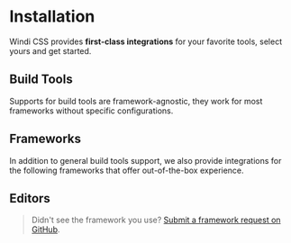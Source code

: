 # Installation

Windi CSS provides **first-class integrations** for your favorite tools, select yours and get started.

## Build Tools

Supports for build tools are framework-agnostic, they work for most frameworks without specific configurations.

<Integrations class="mb-5" :items="[
  {
    title: 'Vite',
    link: '/integrations/vite',
    logo: 'vite',
  },
  {
    title: 'Webpack',
    link: '/integrations/webpack',
    logo: 'webpack',
  },
  {
    title: 'Rollup',
    link: '/integrations/rollup',
    logo: 'rollup',
  },
  {
    title: 'PostCSS',
    link: '/integrations/postcss',
    logo: 'postcss',
  },
  {
    title: 'CLI',
    link: '/integrations/cli',
    logo: 'cli',
  },
    {
    title: 'Javascript',
    link: '/integrations/javascript',
    logo: 'javascript',
  },
]"/>

## Frameworks

In addition to general build tools support, we also provide integrations for the following frameworks that offer out-of-the-box experience.

<Integrations class="mb-5" :items="[
  {
    title: 'Nuxt',
    link: '/integrations/nuxt',
    logo: 'nuxt',
  },
  {
    title: 'Vue CLI',
    link: '/integrations/vue-cli',
    logo: 'vue',
  },
  {
    title: 'Gridsome',
    link: '/integrations/gridsome',
    logo: 'gridsome',
  },
  /* 
  {
    title: 'Next.js',
    link: '/integrations/nextjs',
    logo: 'nextjs',
  }, 
  */
  {
    title: 'Svelte',
    link: '/integrations/svelte',
    logo: 'svelte',
  },
]"/>

## Editors

<Integrations class="mb-5" :items="[
  {
    title: 'VS Code',
    link: '/editors/vscode',
    logo: 'vscode',
  },
  {
    title: 'WebStorm',
    link: '/editors/webstorm',
    logo: 'webstorm',
    wip: true
  },
]"/>

<div class="pb-5"></div>

> Didn't see the framework you use? [Submit a framework request on GitHub](https://github.com/windicss/windicss/issues/new).
